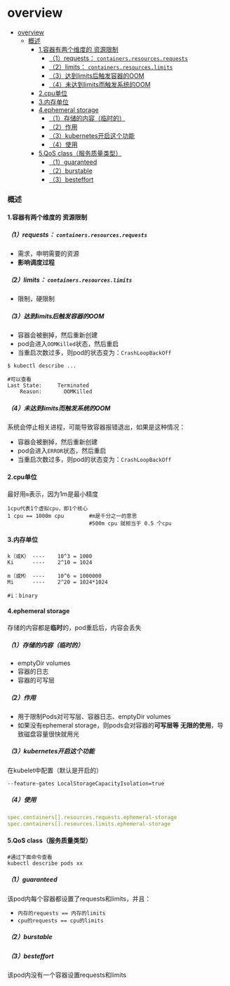 # overview

<!-- @import "[TOC]" {cmd="toc" depthFrom=1 depthTo=6 orderedList=false} -->
<!-- code_chunk_output -->

- [overview](#overview)
    - [概述](#概述)
      - [1.容器有两个维度的 资源限制](#1容器有两个维度的-资源限制)
        - [（1）requests： `containers.resources.requests`](#1requests-containersresourcesrequests)
        - [（2）limits： `containers.resources.limits`](#2limits-containersresourceslimits)
        - [（3）达到limits后触发容器的OOM](#3达到limits后触发容器的oom)
        - [（4）未达到limits而触发系统的OOM](#4未达到limits而触发系统的oom)
      - [2.cpu单位](#2cpu单位)
      - [3.内存单位](#3内存单位)
      - [4.ephemeral storage](#4ephemeral-storage)
        - [（1）存储的内容（临时的）](#1存储的内容临时的)
        - [（2）作用](#2作用)
        - [（3）kubernetes开启这个功能](#3kubernetes开启这个功能)
        - [（4）使用](#4使用)
      - [5.QoS class（服务质量类型）](#5qos-class服务质量类型)
        - [（1）guaranteed](#1guaranteed)
        - [（2）burstable](#2burstable)
        - [（3）besteffort](#3besteffort)

<!-- /code_chunk_output -->

### 概述

#### 1.容器有两个维度的 资源限制

##### （1）requests： `containers.resources.requests`
* 需求，申明需要的资源
* **影响调度过程**

##### （2）limits： `containers.resources.limits`

* 限制，硬限制

##### （3）达到limits后触发容器的OOM
* 容器会被删掉，然后重新创建
* pod会进入`OOMKilled`状态，然后重启
* 当重启次数过多，则pod的状态变为：`CrashLoopBackOff`
```shell
$ kubectl describe ...

#可以查看
Last State:     Terminated
    Reason:       OOMKilled
```

##### （4）未达到limits而触发系统的OOM
系统会停止相关进程，可能导致容器报错退出，如果是这种情况：
* 容器会被删掉，然后重新创建
* pod会进入`ERROR`状态，然后重启
* 当重启次数过多，则pod的状态变为：`CrashLoopBackOff`

#### 2.cpu单位
最好用`m`表示，因为1m是最小精度

```shell
1cpu代表1个虚拟cpu，即1个核心
1 cpu == 1000m cpu        #m是千分之一的意思
                          #500m cpu 就相当于 0.5 个cpu
```

#### 3.内存单位
```shell
k（或K） ----    10^3 = 1000
Ki      ----    2^10 = 1024

m（或M） ----    10^6 = 1000000
Mi      ----    2^20 = 1024*1024

#i：binary
```

#### 4.ephemeral storage
存储的内容都是**临时**的，pod重启后，内容会丢失

##### （1）存储的内容（临时的）
* emptyDir volumes
* 容器的日志
* 容器的可写层

##### （2）作用
* 用于限制Pods对可写层、容器日志、emptyDir volumes
* 如果没有ephemeral storage，则pods会对容器的**可写层等** **无限的使用**，导致磁盘容量很快就用光

##### （3）kubernetes开启这个功能
在kubelet中配置（默认是开启的）
```shell
--feature-gates LocalStorageCapacityIsolation=true
```

##### （4）使用
```yaml
spec.containers[].resources.requests.ephemeral-storage
spec.containers[].resources.limits.ephemeral-storage
```

#### 5.QoS class（服务质量类型）
```shell
#通过下面命令查看
kubectl describe pods xx
```
##### （1）guaranteed
该pod内每个容器都设置了requests和limits，并且：
  * `内存的requests == 内存的limits`
  * `cpu的requests == cpu的limits`

##### （2）burstable

##### （3）besteffort
该pod内没有一个容器设置requests和limits
